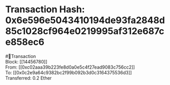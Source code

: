 
Transaction Hash: 0x6e596e5043410194de93fa2848d85c1028cf964e0219995af312e687ce858ec6
====================================================================================
  
#💸Transaction  
Block: [[14456780]]  
From: [[0xc02aaa39b223fe8d0a0e5c4f27ead9083c756cc2]]  
To: [[0x0c2e9a64c9382bc2f99b092b3d0c3164375536d3]]  
Transferred: 0.2 Ether